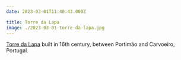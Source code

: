 ```yaml
---
date: 2023-03-01T11:40:43.000Z

title: Torre da Lapa
image: ./2023-03-01-torre-da-lapa.jpg
---
```


[Torre da Lapa](https://pt.wikipedia.org/wiki/Torre_da_Lapa) built in 16th century, between Portimão and Carvoeiro, Portugal.
